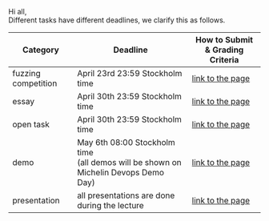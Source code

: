Hi all,  
Different tasks have different deadlines, we clarify this as follows.

| Category | Deadline | How to Submit & Grading Criteria |
| -------- | -------- | -------------------------------- |
| fuzzing competition | April 23rd 23:59 Stockholm time| [link to the page](https://github.com/KTH/devops-course/tree/master/contributions/competition) |
| essay | April 30th 23:59 Stockholm time| [link to the page](https://github.com/KTH/devops-course/tree/master/contributions/essay) |
| open task | April 30th 23:59 Stockholm time| [link to the page](https://github.com/KTH/devops-course/tree/master/contributions/open) |
| demo | May 6th 08:00 Stockholm time <br> (all demos will be shown on Michelin Devops Demo Day) | [link to the page](https://github.com/KTH/devops-course/tree/master/contributions/open) |
| presentation | all presentations are done during the lecture | [link to the page](https://github.com/KTH/devops-course/tree/master/contributions/presentation) |
